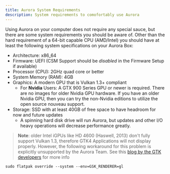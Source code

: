 ```yaml
---
title: Aurora System Requirements
description: System requirements to comofortably use Aurora
---
```


Using Aurora on your computer does not require any special sauce, but there are some system requirements you should be aware of. Other than the hard requirement of a 64-bit capable CPU (AMD/Intel) you should have at least the following system specifications on your Aurora Box:

- Architecture: x86_64
- Firmware: UEFI (CSM Support should be _disabled_ in the Firmware Setup if available)
- Processor (CPU): 2GHz quad core or better
- System Memory (RAM): 4GB
- Graphics: A modern GPU that is Vulkan 1.3+ compliant
  - For **Nvidia** Users: A GTX 900 Series GPU or newer is required. There are no images for older Nvidia GPU hardware. If you have an older Nvidia GPU, then you can try the non-Nvidia editions to utilize the open source nouveau support.
- Storage: SSD with at least 40GB of free space to have headroom for now and future updates
  - A spinning hard disk drive will run Aurora, but updates and other I/O heavy operations will decrease performance greatly.

> **Note**: older Intel iGPUs like HD 4600 (Haswell, 2013) don't fully support Vulkan 1.3, therefore GTK4 Applications will not display properly. However, the following workaround for this problem is explicitly unsupported by the Aurora Team. See this [blog by the GTK developers](https://blog.gtk.org/2024/01/28/new-renderers-for-gtk/) for more info

```
sudo flatpak override --system --env=GSK_RENDERER=gl
```
